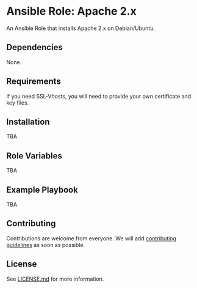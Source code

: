 # Ansible Role: Apache 2.x

An Ansible Role that installs Apache 2.x on Debian/Ubuntu.

## Dependencies

None.

## Requirements

If you need SSL-Vhosts, you will need to provide your own certificate and key files.

## Installation

TBA

## Role Variables

TBA

## Example Playbook

TBA

## Contributing

Contributions are welcome from everyone. We will add [contributing guidelines](CONTRIBUTING.md) as soon as possible.

## License

See [LICENSE.md](LICENSE.md) for more information.
